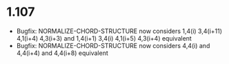 1.107
================
* Bugfix: NORMALIZE-CHORD-STRUCTURE now considers 
	1,4(i) 3,4(i+11) 4,1(i+4) 4,3(i+3) and 
	1,4(i+1) 3,4(i) 4,1(i+5) 4,3(i+4) equivalent
* Bugfix: NORMALIZE-CHORD-STRUCTURE now considers 
	4,4(i) and 4,4(i+4) and 4,4(i+8) equivalent
